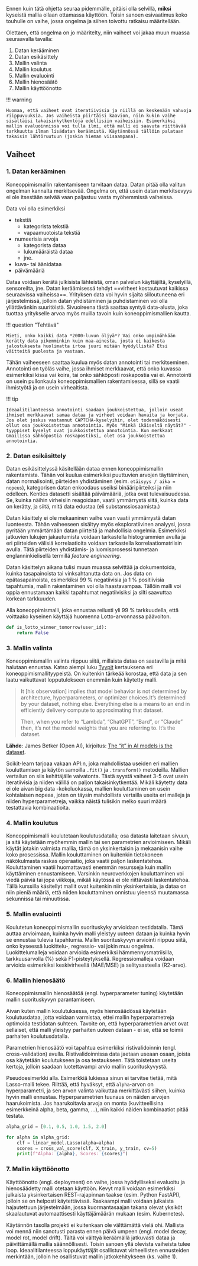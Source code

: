 Ennen kuin tätä ohjetta seuraa pidemmälle, pitäisi olla selvillä, **miksi** kyseistä mallia ollaan ottamassa käyttöön. Toisin sanoen esivaatimus koko touhulle on vaihe, jossa ongelma ja siihen toivottu ratkaisu määritellään.

Olettaen, että ongelma on jo määritelty, niin vaiheet voi jakaa muun muassa seuraavalla tavalla:

1. Datan kerääminen
2. Datan esikäsittely
3. Mallin valinta
4. Mallin koulutus
5. Mallin evaluointi
6. Mallin hienosäätö
7. Mallin käyttöönotto

!!! warning

    Huomaa, että vaiheet ovat iteratiivisia ja niillä on keskenään vahvoja riippuvuuksia. Jos vaiheista piirtäisi kaavion, niin kukin vaihe sisältäisi takaisinkytkentöjä edellisiin vaiheisiin. Esimerkiksi mallin evaluoinnissa voi tulla ilmi, että malli ei saavuta riittävää tarkkuutta ilman lisädatan keräämistä. Käytännössä tällöin palataan takaisin lähtöruutuun (joskin hieman viisaampana).

## Vaiheet

### 1. Datan kerääminen

Koneoppimismallin rakentamiseen tarvitaan dataa. Datan pitää olla valitun ongelman kannalta merkitsevää. Ongelma on, että usein datan merkitsevyys ei ole itsestään selvää vaan paljastuu vasta myöhemmissä vaiheissa.

Data voi olla esimerkiksi 

* tekstiä
    * kategorista tekstiä
    * vapaamuotoista tekstiä
* numeerisia arvoja
    * kategorista dataa
    * lukumääräistä dataa
    * jne.
* kuva- tai äänidataa
* päivämääriä

Dataa voidaan kerätä julkisista lähteistä, oman palvelun käyttäjiltä, kyselyillä, sensoreilta, jne. Datan keräämisessä tehdyt ==virheet kostautuvat kaikissa seuraavissa vaiheissa==. Yrityksen data voi hyvin sijaita siiloutuneena eri järjestelmissä, jolloin datan yhdistäminen ja puhdistaminen voi olla yllättävänkin suuritöistä. Sivuoireena tästä saattaa syntyä data-alusta, joka tuottaa yritykselle arvoa myös muilla tavoin kuin koneoppimismallien kautta.

!!! question "Tehtävä"

    Mieti, onko kaikki data *2000-luvun öljyä*? Vai onko umpimähkään kerätty data pikemminkin kuin maa-ainesta, josta ei kaikesta jalostuksesta huolimatta irtoa juuri mitään hyödyllistä? Etsi väitteitä puolesta ja vastaan.

Tähän vaiheeseen saattaa kuulua myös datan annotointi tai merkitseminen. Annotointi on työläs vaihe, jossa ihmiset merkkaavat, että onko kuvassa esimerkiksi kissa vai koira, tai onko sähköposti roskapostia vai ei. Annotointi on usein pullonkaula koneoppimismallien rakentamisessa, sillä se vaatii ihmistyötä ja on usein virhealtista. 

!!! tip

    Ideaalitilanteessa annotointi saadaan joukkoistettua, jolloin useat ihmiset merkkaavat samaa dataa ja virheet voidaan havaita ja korjata. Jos olet joskus vastannut CAPTCHA-kyselyihin, olet todennäköisesti ollut osa joukkoistettua annotointia. Myös "Minkä ikäiseltä näytät?" -tyyppiset kyselyt ovat joukkoistettua annotointia. Kun merkkaat Gmailissa sähköpostia roskapostiksi, olet osa joukkoistettua annotointia.

### 2. Datan esikäsittely

Datan esikäsittelyssä käsitellään dataa ennen koneoppimismallin rakentamista. Tähän voi kuulua esimerkiksi puuttuvien arvojen täyttäminen, datan normalisointi, piirteiden yhdistäminen (esim. `etäisyys / aika = nopeus`), kategorisen datan enkoodaus useiksi binääripiirteiksi ja niin edelleen. Kenties datasetti sisältää päivämääriä, jotka ovat tulevaisuudessa. Se, kuinka näihin virheisiin reagoidaan, vaatii ymmärrystä siitä, kuinka data on kerätty, ja siitä, mitä data edustaa (eli substanssiosaamista.)

Datan käsittely ei ole mekaaninen vaihe vaan vaatii ymmärrystä datan luonteesta. Tähän vaiheeseen sisältyy myös eksploratiivinen analyysi, jossa pyritään ymmärtämään datan piirteitä ja mahdollisia ongelmia. Esimerkiksi jatkuvien lukujen jakautumista voidaan tarkastella histogrammien avulla ja eri piirteiden välisiä korrelaatioita voidaan tarkastella korrelaatiomatriisin avulla. Tätä piirteiden yhdistämis- ja luomisprosessi tunnetaan englanninkielisellä termillä *feature engineering*.

Datan käsittelyn aikana tulisi muun muassa selvittää ja dokumentoida, kuinka tasapainoista tai vinksahtanutta data on. Jos data on epätasapainoista, esimerkiksi 99 % negatiivisia ja 1 % positiivisia tapahtumia, mallin rakentaminen voi olla haastavampaa. Tällöin malli voi oppia ennustamaan kaikki tapahtumat negatiivisiksi ja silti saavuttaa korkean tarkkuuden.

Alla koneoppimismalli, joka ennustaa reilusti yli 99 % tarkkuudella, että voittaako kyseinen käyttäjä huomenna Lotto-arvonnassa päävoiton.

```python title="IPython"
def is_lotto_winner_tomorrow(user_id):
    return False
```

### 3. Mallin valinta

Koneoppimismallin valinta riippuu siitä, millaista dataa on saatavilla ja mitä halutaan ennustaa. Katso aiempi luku [Tyypit](tyypit.md) kertauksena eri koneoppimismallityypeistä. On kuitenkin tärkeää korostaa, että data ja sen laatu vaikuttavat lopputulokseen enemmän kuin käytetty malli.

> It [his observation] implies that model behavior is not determined by architecture, hyperparameters, or optimizer choices.It’s determined by your dataset, nothing else. Everything else is a means to an end in efficiently delivery compute to approximating that dataset.
> 
> Then, when you refer to “Lambda”, “ChatGPT”, “Bard”, or “Claude” then, it’s not the model weights that you are referring to. It’s the dataset. 

**Lähde**: James Betker (Open AI), kirjoitus: [The “it” in AI models is the dataset](https://nonint.com/2023/06/10/the-it-in-ai-models-is-the-dataset/).

Scikit-learn tarjoaa vakaan API:n, joka mahdollistaa useiden eri mallien kouluttamisen ja käytön samoilla `.fit()` ja `.transform()` metodeilla. Mallien vertailun on siis kehittäjälle vaivatonta. Tästä syystä vaiheet 3-5 ovat usein iteratiivisia ja niiden välillä on paljon takaisinkytkentää. Mikäli käytetty data ei ole aivan big data -kokoluokassa, mallien kouluttaminen on usein kohtalaisen nopeaa, joten on täysin mahdollista vertailla useita eri malleja ja niiden hyperparametreja, vaikka näistä tulisikin melko suuri määrä testattavia kombinaatioita.

### 4. Mallin koulutus

Koneoppimismalli koulutetaan koulutusdatalla; osa datasta laitetaan sivuun, ja sitä käytetään myöhemmin mallin tai sen parametrien arvioimiseen. Mikäli käytät jotakin valmista mallia, tämä on yksinkertaisin ja mekaanisin vaihe koko prosessissa. Mallin kouluttaminen on kuitenkin tietokoneen näkökulmasta raskas operaatio, joka vaatii paljon laskentatehoa. Kouluttaminen vaatii huomattavasti enemmän resursseja kuin mallin käyttäminen ennustamiseen. Varsinkin neuroverkkojen kouluttaminen voi viedä päiviä tai jopa viikkoja, mikäli käytössä ei ole riittävästi laskentatehoa. Tällä kurssilla käsitellyt mallit ovat kuitenkin niin yksinkertaisia, ja dataa on niin pieniä määriä, että niiden kouluttaminen onnistuu yleensä muutamassa sekunnissa tai minuutissa.

### 5. Mallin evaluointi

Koulutetun koneoppimismallin suorituskyky arvioidaan testidatalla. Tämä auttaa arvioimaan, kuinka hyvin malli yleistyy uuteen dataan ja kuinka hyvin se ennustaa tulevia tapahtumia. Mallin suorituskyvyn arviointi riippuu siitä, onko kyseessä luokittelu-, regressio- vai jokin muu ongelma. Luokittelumalleja voidaan arvioida esimerkiksi hämmennysmatriisilla, tarkkuusarvolla (%) sekä F1-pisteytyksellä. Regressiomalleja voidaan arvioida esimerkiksi keskivirheellä (MAE/MSE) ja selitysasteella (R2-arvo).

### 6. Mallin hienosäätö

Koneoppimismallin hienosäätöä (engl. hyperparameter tuning) käytetään mallin suorituskyvyn parantamiseen. 

Aivan kuten mallin koulutuksessa, myös hienosäädössä käytetään koulutusdataa, jotta voidaan varmistaa, ettei mallin hyperparametreja optimoida testidatan suhteen. Tavoite on, että hyperparametrien arvot ovat sellaiset, että malli yleistyy parhaiten uuteen dataan - ei se, että se toimii parhaiten koulutusdatalla.

Parametrien hienosäätö voi tapahtua esimerkiksi ristivalidoinnin (engl. cross-validation) avulla. Ristivalidoinnissa data jaetaan useaan osaan, joista osa käytetään koulutukseen ja osa testaukseen. Tätä toistetaan useita kertoja, jolloin saadaan luotettavampi arvio mallin suorituskyvystä.

Pseudoesimerkki alla. Esimerkkiä lukiessa sinun ei tarvitse tietää, mitä Lasso-malli tekee. Riittää, että hyväksyt, että  `alpha`-arvon on hyperparametri, ja sen arvon valinta vaikuttaa merkittävästi siihen, kuinka hyvin malli ennustaa. Hyperparametrien tuunaus on näiden arvojen haarukoimista. Jos haarukoitavia arvoja on monta (kuvitteellisina esimerkkeinä alpha, beta, gamma, ...), niin kaikki näiden kombinaatiot pitää testata.

```python title="IPython"
alpha_grid = [0.1, 0.5, 1.0, 1.5, 2.0]

for alpha in alpha_grid:
    clf = linear_model.Lasso(alpha=alpha)
    scores = cross_val_score(clf, X_train, y_train, cv=5)
    print(f"Alpha: {alpha}, Scores: {scores}")
```

### 7. Mallin käyttöönotto

Käyttöönotto (engl. deployment) on vaihe, jossa hyödylliseksi evaluoitu ja hienosäädetty malli otetaan käyttöön. Kevyt malli voidaan esimerkiksi julkaista yksinkertaisen REST-rajapinnan taakse (esim. Python FastAPI), jolloin se on helposti käytettävissä. Raskaampi malli voidaan julkaista hajautettuun järjestelmään, jossa kuormantasaajan takana olevat yksiköt skaalautuvat automaattisesti käyttäjämäärän mukaan (esim. Kubernetes).

Käytännön tasolla projekti ei kuitenkaan ole välttämättä vielä ohi. Mallista voi mennä niin sanotusti parasta ennen päivä umpeen (engl. model decay, model rot, model drift). Tältä voi välttyä keräämällä jatkuvasti dataa ja päivittämällä mallia säännöllisesti. Toisin sanoen yllä olevista vaiheista tulee loop. Ideaalitilanteessa loppukäyttäjät osallistuvat virheellisten ennusteiden merkintään, jolloin he osallistuvat mallin jatkokehitykseen (ks. vaihe 1).
